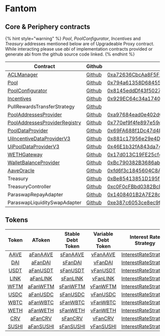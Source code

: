 # Fantom

## Core & Periphery contracts

{% hint style="warning" %}
_Pool_, _PoolConfigurator_, _Incentives_ and _Treasury_ addresses mentioned below are of Upgradeable Proxy contract. While interacting please use _abi_ of implementation contracts provided or generate abi from the github source code linked.
{% endhint %}

| Contract                                                                                                       | Github                                                                                                                                | Address                                                                                                                   | ABI                                                                                                                            |
| -------------------------------------------------------------------------------------------------------------- | ------------------------------------------------------------------------------------------------------------------------------------- | ------------------------------------------------------------------------------------------------------------------------- | ------------------------------------------------------------------------------------------------------------------------------ |
| [ACLManager](https://docs.aave.com/developers/core-contracts/aclmanager)                                       | [Github](https://github.com/aave/aave-v3-core/blob/master/contracts/protocol/configuration/ACLManager.sol)                            | [0xa72636CbcAa8F5FF95B2cc47F3CDEe83F3294a0B](https://ftmscan.com/address/0xa72636cbcaa8f5ff95b2cc47f3cdee83f3294a0b#code) | [ABI](https://api.ftmscan.com/api?module=contract&action=getabi&address=0xa72636cbcaa8f5ff95b2cc47f3cdee83f3294a0b&format=raw) |
| [Pool](https://docs.aave.com/developers/core-contracts/pool)                                                   | [Github](https://github.com/aave/aave-v3-core/blob/master/contracts/protocol/pool/Pool.sol)                                           | [0x794a61358D6845594F94dc1DB02A252b5b4814aD](https://ftmscan.com/address/0x794a61358D6845594F94dc1DB02A252b5b4814aD#code) |                                                                                                                                |
| [PoolConfigurator](https://docs.aave.com/developers/core-contracts/poolconfigurator)                           | [Github](https://github.com/aave/aave-v3-core/blob/master/contracts/protocol/pool/PoolConfigurator.sol)                               | [0x8145eddDf43f50276641b55bd3AD95944510021E](https://ftmscan.com/address/0x8145eddDf43f50276641b55bd3AD95944510021E#code) |                                                                                                                                |
| [Incentives](https://docs.aave.com/developers/periphery-contracts/rewardscontroller)                           | [Github](https://github.com/aave/aave-v3-periphery/blob/master/contracts/rewards/RewardsController.sol)                               | [0x929EC64c34a17401F460460D4B9390518E5B473e](https://ftmscan.com/address/0x929EC64c34a17401F460460D4B9390518E5B473e#code) | [ABI](https://api.ftmscan.com/api?module=contract&action=getabi&address=0xaad324f7e4dd50c6b105820f8a877ee2dcbfa789&format=raw) |
| PullRewardsTransferStrategy                                                                                    | [Github](https://github.com/aave/aave-v3-periphery/blob/master/contracts/rewards/transfer-strategies/PullRewardsTransferStrategy.sol) |                                                                                                                           |                                                                                                                                |
| [PoolAddressesProvider](https://docs.aave.com/developers/core-contracts/pooladdressesprovider)                 | [Github](https://github.com/aave/aave-v3-core/blob/master/contracts/protocol/configuration/PoolAddressesProvider.sol)                 | [0xa97684ead0e402dC232d5A977953DF7ECBaB3CDb](https://ftmscan.com/address/0xa97684ead0e402dC232d5A977953DF7ECBaB3CDb#code) | [ABI](https://api.ftmscan.com/api?module=contract&action=getabi&address=0xa97684ead0e402dC232d5A977953DF7ECBaB3CDb&format=raw) |
| [PoolAddressesProviderRegistry](https://docs.aave.com/developers/core-contracts/pooladdressesproviderregistry) | [Github](https://github.com/aave/aave-v3-core/blob/master/contracts/protocol/configuration/PoolAddressesProviderRegistry.sol)         | [0x770ef9f4fe897e59daCc474EF11238303F9552b6](https://ftmscan.com/address/0x770ef9f4fe897e59daCc474EF11238303F9552b6#code) | [ABI](https://api.ftmscan.com/api?module=contract&action=getabi&address=0x770ef9f4fe897e59daCc474EF11238303F9552b6&format=raw) |
| [PoolDataProvider](https://docs.aave.com/developers/core-contracts/aaveprotocoldataprovider)                   | [Github](https://github.com/aave/aave-v3-core/blob/master/contracts/misc/AaveProtocolDataProvider.sol)                                | [0x69FA688f1Dc47d4B5d8029D5a35FB7a548310654](https://ftmscan.com/address/0x69fa688f1dc47d4b5d8029d5a35fb7a548310654#code) | [ABI](https://api.ftmscan.com/api?module=contract&action=getabi&address=0x69fa688f1dc47d4b5d8029d5a35fb7a548310654&format=raw) |
| [UiIncentiveDataProviderV3](https://docs.aave.com/developers/periphery-contracts/uiincentivedataproviderv3)    | [Github](https://github.com/aave/aave-v3-periphery/blob/master/contracts/misc/UiIncentiveDataProviderV3.sol)                          | [0x881c17956e29e4D5264162B6C2D7F5b2E6de4d54](https://ftmscan.com/address/0x881c17956e29e4D5264162B6C2D7F5b2E6de4d54#code) | [ABI](https://api.ftmscan.com/api?module=contract&action=getabi&address=0x881c17956e29e4D5264162B6C2D7F5b2E6de4d54&format=raw) |
| [UiPoolDataProviderV3](https://docs.aave.com/developers/periphery-contracts/uipooldataproviderv3)              | [Github](https://github.com/aave/aave-v3-periphery/blob/master/contracts/misc/UiPoolDataProviderV3.sol)                               | [0x46E1b32fA843da745D7AA0ae630b544D6af9fe81](https://ftmscan.com/address/0x46E1b32fA843da745D7AA0ae630b544D6af9fe81#code) | [ABI](https://api.ftmscan.com/api?module=contract&action=getabi&address=0x46E1b32fA843da745D7AA0ae630b544D6af9fe81&format=raw) |
| [WETHGateway](https://docs.aave.com/developers/periphery-contracts/wethgateway)                                | [Github](https://github.com/aave/aave-v3-periphery/blob/master/contracts/misc/WETHGateway.sol)                                        | [0x17d013C19FE25cf4D911CE85eD5f40FE8880F46f](https://ftmscan.com/address/0x17d013C19FE25cf4D911CE85eD5f40FE8880F46f#code) | [ABI](https://api.ftmscan.com/api?module=contract&action=getabi&address=0x17d013C19FE25cf4D911CE85eD5f40FE8880F46f&format=raw) |
| [WalletBalanceProvider](https://docs.aave.com/developers/periphery-contracts/walletbalanceprovider)            | [Github](https://github.com/aave/aave-v3-periphery/blob/master/contracts/misc/WalletBalanceProvider.sol)                              | [0xBc790382B3686abffE4be14A030A96aC6154023a](https://ftmscan.com/address/0xBc790382B3686abffE4be14A030A96aC6154023a#code) |                                                                                                                                |
| [AaveOracle](https://docs.aave.com/developers/core-contracts/aaveoracle)                                       | [Github](https://github.com/aave/aave-v3-core/blob/master/contracts/misc/AaveOracle.sol)                                              | [0xfd6f3c1845604C8AE6c6E402ad17fb9885160754](https://ftmscan.com/address/0xfd6f3c1845604C8AE6c6E402ad17fb9885160754#code) | [ABI](https://api.ftmscan.com/api?module=contract&action=getabi&address=0xfd6f3c1845604C8AE6c6E402ad17fb9885160754&format=raw) |
| Treasury                                                                                                       | [Github](https://github.com/aave/aave-v3-periphery/blob/master/contracts/treasury/Collector.sol)                                      | [0xBe85413851D195fC6341619cD68BfDc26a25b928](https://ftmscan.com/address/0xBe85413851D195fC6341619cD68BfDc26a25b928#code) |                                                                                                                                |
| TreasuryController                                                                                             | [Github](https://github.com/aave/aave-v3-periphery/blob/master/contracts/treasury/CollectorController.sol)                            | [0xc0F0cFBbd0382BcE3B93234E4BFb31b2aaBE36aD](https://ftmscan.com/address/0xc0F0cFBbd0382BcE3B93234E4BFb31b2aaBE36aD#code) |                                                                                                                                |
| ParaswapRepayAdapter                                                                                           | [Github](https://github.com/aave/aave-v3-periphery/blob/master/contracts/adapters/paraswap/ParaSwapRepayAdapter.sol)                  | [0x1408401B2A7E28cB747b3e258D0831Fc926bAC51](https://ftmscan.com/address/0x1408401B2A7E28cB747b3e258D0831Fc926bAC51#code) |                                                                                                                                |
| ParaswapLiquiditySwapAdapter                                                                                   | [Github](https://github.com/aave/aave-v3-periphery/blob/master/contracts/adapters/paraswap/ParaSwapLiquiditySwapAdapter.sol)          | [0xe387c6053ce8ec9f8c3fa5ce085af73114a695d3](https://ftmscan.com/address/0xe387c6053ce8ec9f8c3fa5ce085af73114a695d3#code) |                                                                                                                                |

## Tokens

|                                        Token                                        |                                          AToken                                         |                                     Stable Debt Token                                    |                                   Variable Debt Token                                   |                                        Interest Rate Strategy                                       |
| :---------------------------------------------------------------------------------: | :-------------------------------------------------------------------------------------: | :--------------------------------------------------------------------------------------: | :-------------------------------------------------------------------------------------: | :-------------------------------------------------------------------------------------------------: |
|    [AAVE](https://ftmscan.com/address/0x6a07a792ab2965c72a5b8088d3a069a7ac3a993b)   |    [aFanAAVE](https://ftmscan.com/address/0xf329e36C7bF6E5E86ce2150875a84Ce77f477375)   |    [sFanAAVE](https://ftmscan.com/address/0xfAeF6A702D15428E588d4C0614AEFb4348D83D48)    |    [vFanAAVE](https://ftmscan.com/address/0xE80761Ea617F66F96274eA5e8c37f03960ecC679)   | [InterestRateStrategy](https://ftmscan.com/address/0x4aa694e6c06d6162d95be98a2df6a521d5a7b521#code) |
|    [DAI](https://ftmscan.com/address/0x8D11eC38a3EB5E956B052f67Da8Bdc9bef8Abf3E)    |    [aFanDAI](https://ftmscan.com/address/0x82E64f49Ed5EC1bC6e43DAD4FC8Af9bb3A2312EE)    |     [sFanDAI](https://ftmscan.com/address/0xd94112B5B62d53C9402e7A60289c6810dEF1dC9B)    |    [vFanDAI](https://ftmscan.com/address/0x8619d80FB0141ba7F184CbF22fd724116D9f7ffC)    | [InterestRateStrategy](https://ftmscan.com/address/0xa9f3c3cae095527061e6d270dbe163693e6fda9d#code) |
| [USDT](https://ftmscan.com/address/0x049d68029688eabf473097a2fc38ef61633a3c7a#code) | [aFanUSDT](https://ftmscan.com/address/0x6ab707Aca953eDAeFBc4fD23bA73294241490620#code) |  [sFanUSDT](https://ftmscan.com/address/0x70eFfc565DB6EEf7B927610155602d31b670e802#code) | [vFanUSDT](https://ftmscan.com/address/0xfb00AC187a8Eb5AFAE4eACE434F493Eb62672df7#code) | [InterestRateStrategy](https://ftmscan.com/address/0xf4a0039F2d4a2EaD5216AbB6Ae4C4C3AA2dB9b82#code) |
|    [LINK](https://ftmscan.com/address/0xb3654dc3d10ea7645f8319668e8f54d2574fbdc8)   |    [aFanLINK](https://ftmscan.com/address/0x191c10Aa4AF7C30e871E70C95dB0E4eb77237530)   |  [sFanLINK](https://ftmscan.com/address/0x89D976629b7055ff1ca02b927BA3e020F22A44e4#code) |    [vFanLINK](https://ftmscan.com/address/0x953A573793604aF8d41F306FEb8274190dB4aE0e)   | [InterestRateStrategy](https://ftmscan.com/address/0x4aa694e6c06d6162d95be98a2df6a521d5a7b521#code) |
|    [WFTM](https://ftmscan.com/address/0x21be370d5312f44cb42ce377bc9b8a0cef1a4c83)   |    [aFanWFTM](https://ftmscan.com/address/0x6d80113e533a2C0fe82EaBD35f1875DcEA89Ea97)   |  [sFanWFTM](https://ftmscan.com/address/0xF15F26710c827DDe8ACBA678682F3Ce24f2Fb56E#code) |    [vFanWFTM](https://ftmscan.com/address/0x4a1c3aD6Ed28a636ee1751C69071f6be75DEb8B8)   | [InterestRateStrategy](https://ftmscan.com/address/0x4aa694e6c06d6162d95be98a2df6a521d5a7b521#code) |
|    [USDC](https://ftmscan.com/address/0x04068da6c83afcfa0e13ba15a6696662335d5b75)   |    [aFanUSDC](https://ftmscan.com/address/0x625E7708f30cA75bfd92586e17077590C60eb4cD)   |  [sFanUSDC](https://ftmscan.com/address/0x307ffe186F84a3bc2613D1eA417A5737D69A7007#code) |    [vFanUSDC](https://ftmscan.com/address/0xFCCf3cAbbe80101232d343252614b6A3eE81C989)   | [InterestRateStrategy](https://ftmscan.com/address/0xf4a0039F2d4a2EaD5216AbB6Ae4C4C3AA2dB9b82#code) |
|    [WBTC](https://ftmscan.com/address/0x321162cd933e2be498cd2267a90534a804051b11)   |    [aFanWBTC](https://ftmscan.com/address/0x078f358208685046a11C85e8ad32895DED33A249)   |  [sFanWBTC](https://ftmscan.com/address/0x633b207Dd676331c413D4C013a6294B0FE47cD0e#code) |    [vFanWBTC](https://ftmscan.com/address/0x92b42c66840C7AD907b4BF74879FF3eF7c529473)   | [InterestRateStrategy](https://ftmscan.com/address/0x4aa694e6c06d6162d95be98a2df6a521d5a7b521#code) |
|    [WETH](https://ftmscan.com/address/0x74b23882a30290451a17c44f4f05243b6b58c76d)   |    [aFanWETH](https://ftmscan.com/address/0xe50fA9b3c56FfB159cB0FCA61F5c9D750e8128c8)   |  [sFanWETH](https://ftmscan.com/address/0xD8Ad37849950903571df17049516a5CD4cbE55F6#code) |    [vFanWETH](https://ftmscan.com/address/0x0c84331e39d6658Cd6e6b9ba04736cC4c4734351)   | [InterestRateStrategy](https://ftmscan.com/address/0x4aa694e6c06d6162d95be98a2df6a521d5a7b521#code) |
|    [CRV](https://ftmscan.com/address/0x1e4f97b9f9f913c46f1632781732927b9019c68b)    |    [aFanCRV](https://ftmscan.com/address/0x513c7e3a9c69ca3e22550ef58ac1c0088e918fff)    |  [sFanCRV](https://ftmscan.com/address/0x08cb71192985e936c7cd166a8b268035e400c3c3#code)  |    [vFanCRV](https://ftmscan.com/address/0x77ca01483f379e58174739308945f044e1a764dc)    | [InterestRateStrategy](https://ftmscan.com/address/0x4aa694e6c06d6162d95be98a2df6a521d5a7b521#code) |
|   [SUSHI](https://ftmscan.com/address/0xae75a438b2e0cb8bb01ec1e1e376de11d44477cc)   |   [aFanSUSHI](https://ftmscan.com/address/0xc45a479877e1e9dfe9fcd4056c699575a1045daa)   | [sFanSUSHI](https://ftmscan.com/address/0x78246294a4c6fbf614ed73ccc9f8b875ca8ee841#code) |   [vFanSUSHI](https://ftmscan.com/address/0x34e2ed44ef7466d5f9e0b782b5c08b57475e7907)   | [InterestRateStrategy](https://ftmscan.com/address/0x4aa694e6c06d6162d95be98a2df6a521d5a7b521#code) |
